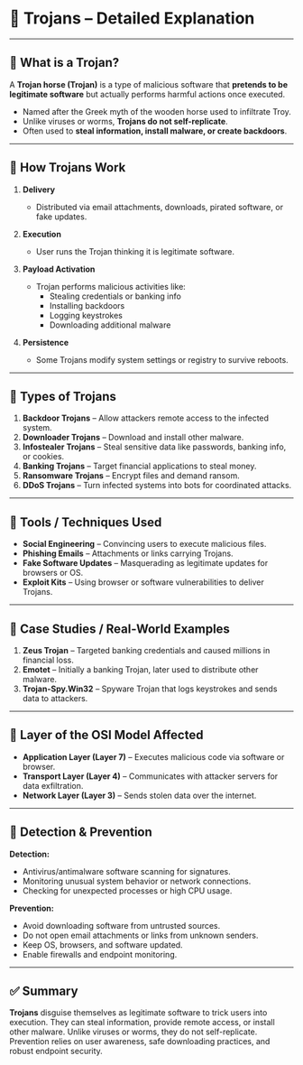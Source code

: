 # 🐴 Trojans – Detailed Explanation

---

## 🔹 What is a Trojan?
A **Trojan horse (Trojan)** is a type of malicious software that **pretends to be legitimate software** but actually performs harmful actions once executed.

- Named after the Greek myth of the wooden horse used to infiltrate Troy.
- Unlike viruses or worms, **Trojans do not self-replicate**.
- Often used to **steal information, install malware, or create backdoors**.

---

## 🔹 How Trojans Work

1. **Delivery**
   - Distributed via email attachments, downloads, pirated software, or fake updates.

2. **Execution**
   - User runs the Trojan thinking it is legitimate software.

3. **Payload Activation**
   - Trojan performs malicious activities like:
     - Stealing credentials or banking info
     - Installing backdoors
     - Logging keystrokes
     - Downloading additional malware

4. **Persistence**
   - Some Trojans modify system settings or registry to survive reboots.

---

## 🔹 Types of Trojans

1. **Backdoor Trojans** – Allow attackers remote access to the infected system.
2. **Downloader Trojans** – Download and install other malware.
3. **Infostealer Trojans** – Steal sensitive data like passwords, banking info, or cookies.
4. **Banking Trojans** – Target financial applications to steal money.
5. **Ransomware Trojans** – Encrypt files and demand ransom.
6. **DDoS Trojans** – Turn infected systems into bots for coordinated attacks.

---

## 🔹 Tools / Techniques Used

- **Social Engineering** – Convincing users to execute malicious files.
- **Phishing Emails** – Attachments or links carrying Trojans.
- **Fake Software Updates** – Masquerading as legitimate updates for browsers or OS.
- **Exploit Kits** – Using browser or software vulnerabilities to deliver Trojans.

---

## 🔹 Case Studies / Real-World Examples

1. **Zeus Trojan** – Targeted banking credentials and caused millions in financial loss.
2. **Emotet** – Initially a banking Trojan, later used to distribute other malware.
3. **Trojan-Spy.Win32** – Spyware Trojan that logs keystrokes and sends data to attackers.

---

## 🔹 Layer of the OSI Model Affected

- **Application Layer (Layer 7)** – Executes malicious code via software or browser.
- **Transport Layer (Layer 4)** – Communicates with attacker servers for data exfiltration.
- **Network Layer (Layer 3)** – Sends stolen data over the internet.

---

## 🔹 Detection & Prevention

**Detection:**
- Antivirus/antimalware software scanning for signatures.
- Monitoring unusual system behavior or network connections.
- Checking for unexpected processes or high CPU usage.

**Prevention:**
- Avoid downloading software from untrusted sources.
- Do not open email attachments or links from unknown senders.
- Keep OS, browsers, and software updated.
- Enable firewalls and endpoint monitoring.

---

## ✅ Summary
**Trojans** disguise themselves as legitimate software to trick users into execution. They can steal information, provide remote access, or install other malware. Unlike viruses or worms, they do not self-replicate. Prevention relies on user awareness, safe downloading practices, and robust endpoint security.
